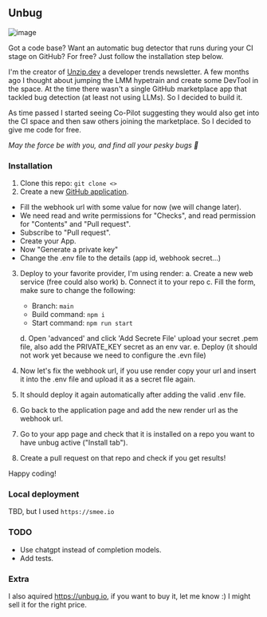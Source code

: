 ## Unbug

![image](https://github.com/agamm/unbug/assets/1269911/4fe94e90-8366-481b-997c-c0e45d0c0e8d)

Got a code base? Want an automatic bug detector that runs during your CI stage on GitHub?
For free? Just follow the installation step below.

I'm the creator of [Unzip.dev](https://unzip.dev) a developer trends newsletter. A few months ago I thought about
jumping the LMM hypetrain and create some DevTool in the space. At the time there wasn't a single GitHub marketplace app
that tackled bug detection (at least not using LLMs). So I decided to build it.

As time passed I started seeing Co-Pilot suggesting they would also get into the CI space and then saw others joining the marketplace. So I decided to give me code for free.

_May the force be with you, and find all your pesky bugs :pray:_

### Installation

1. Clone this repo: `git clone <>`
2. Create a new [GitHub application](https://github.com/settings/apps/new).

- Fill the webhook url with some value for now (we will change later).
- We need read and write permissions for "Checks", and read permission for "Contents" and "Pull request".
- Subscribe to "Pull request".
- Create your App.
- Now "Generate a private key"
- Change the .env file to the details (app id, webhook secret...)

3. Deploy to your favorite provider, I'm using render:
   a. Create a new web service (free could also work)
   b. Connect it to your repo
   c. Fill the form, make sure to change the following:

   - Branch: `main`
   - Build command: `npm i`
   - Start command: `npm run start`

   d. Open 'advanced' and click 'Add Secrete File' upload your secret .pem file, also add the PRIVATE_KEY secret as an env var.
   e. Deploy (it should not work yet because we need to configure the .evn file)

4. Now let's fix the webhook url, if you use render copy your url and insert it into the .env file and upload it as a secret file again.
5. It should deploy it again automatically after adding the valid .env file.
6. Go back to the application page and add the new render url as the webhook url.
7. Go to your app page and check that it is installed on a repo you want to have unbug active ("Install tab").
8. Create a pull request on that repo and check if you get results!

Happy coding!

### Local deployment

TBD, but I used `https://smee.io`

### TODO

- Use chatgpt instead of completion models.
- Add tests.

### Extra

I also aquired https://unbug.io, if you want to buy it, let me know :) I might sell it for the right price.
